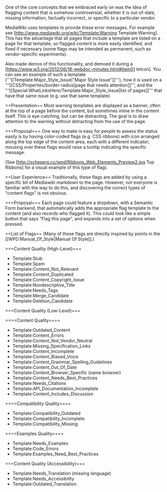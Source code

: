 One of the core concepts that we embraced early on was the idea of flagging content that is somehow controversial, whether it is out-of-date, missing information, factually incorrect, or specific to a particular vendor.

MediaWiki uses templates to provide these error messages.  For example see [http://www.mediawiki.org/wiki/Template:Warning Template:Warning]. This has the advantage that all pages that include a template are listed on a page for that template, so flagged content is more easily identified, and fixed if necessary (some flags may be intended as permanent, such as vendor-specific experiments).

Alex made demos of this functionality, and demoed it during a [https://www.w3.org/2012/06/18-webdoc-minutes.html#item01 telcon]. You can see an example of such a template ('''[[Template:Major_Style_Issue|"Major Style Issue"]]'''), how it is used on a '''[[CSS/Properties/border-radius|page that needs attention]]''', and the '''[[Special:WhatLinksHere/Template:Major_Style_Issue|list of pages]]''' that have that same issue (e.g. use that same template).

==Presentation==
Most warning templates are displayed as a banner, often at the top of a page before the content, but sometimes inline in the content itself. This is eye-catching, but can be distracting.  The goal is to draw attention to the warning without detracting from the use of the page.

===Proposal===
One way to make is easy for people to assess the status easily is by having color-coded flags (e.g. CSS ribbons) with icon arranged along the top edge of the content area, each with a different indicator; mousing over these flags would raise a tooltip indicating the specific message.

(See [http://schepers.cc/wpd/Ribbons_Web_Elements_Preview2.jpg Top Ribbons] for a visual example of this type of flag).

==User Experience==
Traditionally, these flags are added by using a specific bit of Mediawiki markdown to the page.  However, not everyone is familiar with the way to do this, and discovering the correct types of "content flags" is not obvious.

===Proposal===
Each page could feature a dropdown, with a Semantic Form backend, that automatically adds the appropriate flag template to the content (and also records who flagged it). This could look like a simple button that says "Flag this page", and expands into a set of options when pressed.

==List of Flags==
(Many of these flags are directly inspired by points in the [[WPD:Manual_Of_Style|Manual Of Style]].)

===Content Quality (High-Level)===
* Template:Stub
* Template:Spam
* Template:Content_Not_Relevant
* Template:Content_Duplicated
* Template:Content_Copyright_Issue
* Template:Nondescriptive_Title
* Template:Needs_Tags
* Template:Merge_Candidate
* Template:Deletion_Candidate

===Content Quality (Low-Level)===

====Content Quality====
* Template:Outdated_Content
* Template:Content_Errors
* Template:Content_Not_Vendor_Neutral
* Template:Missing_Specification_Links
* Template:Content_Incomplete
* Template:Content_Biased_Voice
* Template:Content_Grammar_Spelling_Guidelines
* Template:Content_Out_Of_Date
* Template:Content_Browser_Specific (name browser)
* Template:Content_Needs_Best_Practices
* Template:Needs_Citations
* Template:API_Documentation_Incomplete
* Template:Content_Includes_Discussion

====Compatibility Quality====
* Template:Compatibility_Outdated
* Template:Compatibility_Incomplete
* Template:Compatibility_Missing

====Examples Quality====
* Template:Needs_Examples
* Template:Code_Errors
* Template:Examples_Need_Best_Practices

===Content Quality (Accessibility)===
* Template:Needs_Translation (missing language)
* Template:Needs_Accessibility
* Template:Outdated_Translation